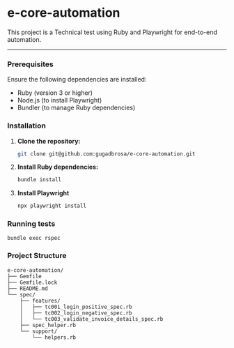 # e-core-automation

This project is a Technical test using Ruby and Playwright for end-to-end automation.

---

### Prerequisites

Ensure the following dependencies are installed:

- Ruby (version 3 or higher)
- Node.js (to install Playwright)
- Bundler (to manage Ruby dependencies)

### Installation

1. **Clone the repository:**

   ```bash
   git clone git@github.com:gugadbrosa/e-core-automation.git
   ```
2. **Install Ruby dependencies:**
    ```bash
    bundle install
    ```
3. **Install Playwright**
    ```bash
    npx playwright install
    ```
### Running tests

    bundle exec rspec

### Project Structure
```
e-core-automation/
├── Gemfile
├── Gemfile.lock
├── README.md
└── spec/
    ├── features/
    │   ├── tc001_login_positive_spec.rb
    │   ├── tc002_login_negative_spec.rb
    │   └── tc003_validate_invoice_details_spec.rb
    ├── spec_helper.rb
    └── support/
        └── helpers.rb
```

  
